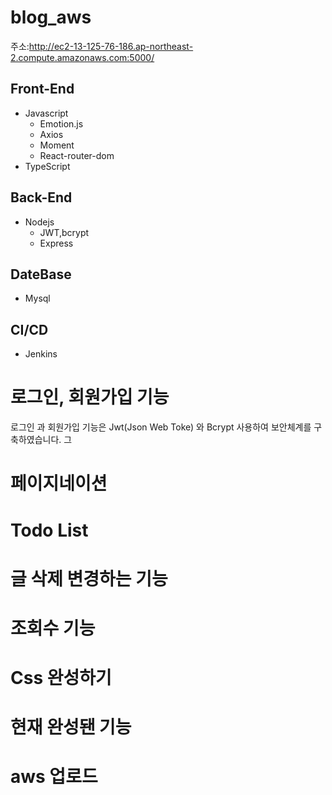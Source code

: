 # blog_aws

주소:http://ec2-13-125-76-186.ap-northeast-2.compute.amazonaws.com:5000/

## Front-End

- Javascript
  - Emotion.js
  - Axios
  - Moment
  - React-router-dom
- TypeScript

## Back-End

- Nodejs
  - JWT,bcrypt
  - Express

## DateBase

- Mysql

## CI/CD

- Jenkins

# 로그인, 회원가입 기능

로그인 과 회원가입 기능은 Jwt(Json Web Toke) 와 Bcrypt 사용하여 보안체계를 구축하였습니다.
그

# 페이지네이션

# Todo List

# 글 삭제 변경하는 기능

# 조회수 기능

# Css 완성하기

# 현재 완성됀 기능

# aws 업로드
